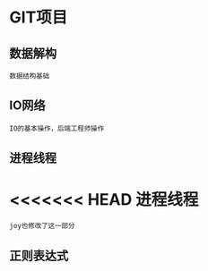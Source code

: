 # GIT项目
## 数据解构
    数据结构基础
## IO网络
    IO的基本操作，后端工程师操作
## 进程线程
<<<<<<< HEAD
    进程线程
=======
    joy也修改了这一部分


## 正则表达式
       